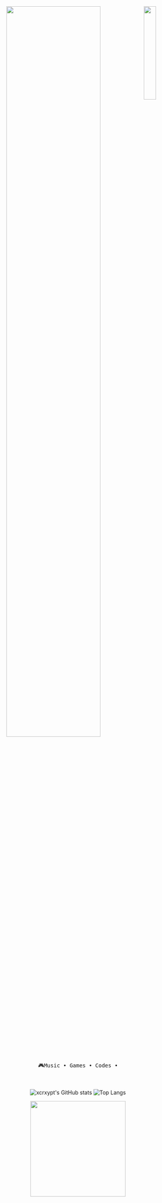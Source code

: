 
<div align="center">
    <img src="https://github.com/xcrxypt/xcrxypt/assets/161102342/2d86db1e-a8f1-4c25-93af-f6e34a57d4af.png" width="25%" align="right" />
    <img src="https://readme-typing-svg.demolab.com?https://readme-typing-svg.demolab.com?font=Fira+Code&pause=1000&color=8E2323&random=false&width=435&lines=Salve+Salve;Bem+-+Vindo+ao+meu+perfil" width="70%" />
<br><br>
    
<pre>
🎮Music • Games • Codes •
</pre>
<br><br>
            ![xcrxypt's GitHub stats](https://github-readme-stats.vercel.app/api?username=xcrxypt&show_icons=true&theme=dracula&count_private=true)
            ![Top Langs](https://github-readme-stats.vercel.app/api/top-langs/?username=xcrxypt&layout=compact)


<img src="https://github.com/xcrxypt/xcrxypt/assets/161102342/05530672-2f6f-48ef-ab1c-1bbdfc2e9afe.gif" height="250" />
<br><br><br>

